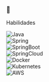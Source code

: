 ### 👋

Habilidades

![Java](https://img.shields.io/badge/Java_8-EF2A00?style=for-the-badge&logo=java&logoColor=EF2A00&labelColor=FFFFFF)<br/>
![Spring](https://img.shields.io/badge/Spring-53E617?style=for-the-badge&logo=spring&logoColor=53E617&labelColor=FFFFFF)<br/>
![SpringBoot](https://img.shields.io/badge/Spring_Boot-5FA743?style=for-the-badge&logo=springboot&logoColor=5FA743&labelColor=FFFFFF)<br/>
![SpringCloud](https://img.shields.io/badge/Spring_Cloud-AFDF9C?style=for-the-badge&logo=icloud&logoColor=AFDF9C&labelColor=FFFFFF)<br/>
![Docker](https://img.shields.io/badge/Docker-0051FF?style=for-the-badge&logo=docker&labelColor=FFFFFF)<br/>
![Kubernetes](https://img.shields.io/badge/Kubernetes-1847AB?style=for-the-badge&logo=icloud&labelColor=FFFFFF)<br/>
![AWS](https://img.shields.io/badge/Aws-FF7800?style=for-the-badge&logo=aws&logoColor=AFDF9C&labelColor=FFFFFF)<br/>
